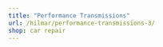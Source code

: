 ```yaml
---
title: "Performance Transmissions"
url: /hilmar/performance-transmissions-3/
shop: car repair
---
```

